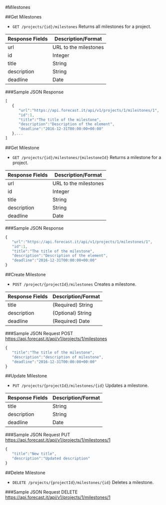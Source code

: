 #Milestones

##Get Milestones

* `GET /projects/{id}/milestones` Returns all milestones for a project.

|Response Fields | Description/Format|
|------------ | -------------|
|url | URL to the milestones|
|id | Integer|
|title | String|
|description | String|
|deadline | Date|

###Sample JSON Response
```javascript
[
   {
      "url":"https://api.forecast.it/api/v1/projects/1/milestones/1",
      "id":1,
      "title":"The title of the milestone",
      "description":"Description of the element",
      "deadline":"2016-12-31T00:00:00+00:00"
   },...
]
```

##Get Milestone

* `GET /projects/{id}/milestones/{milestoneId}` Returns a milestone for a project.

|Response Fields | Description/Format|
|------------ | -------------|
|url | URL to the milestones|
|id | Integer|
|title | String|
|description | String|
|deadline | Date|

###Sample JSON Response
```javascript
{
   "url":"https://api.forecast.it/api/v1/projects/1/milestones/1",
   "id":1,
   "title":"The title of the milestone",
   "description":"Description of the element",
   "deadline":"2016-12-31T00:00:00+00:00"
}
```

##Create Milestone

* `POST /project/{projectId}/milestones` Creates a milestone.

|Response Fields | Description/Format|
|------------ | -------------|
|title | (Required) String|
|description | (Optional) String|
|deadline | (Required) Date|

###Sample JSON Request
POST https://api.forecast.it/api/v1/projects/1/milestones

```javascript
{
   "title":"The title of the milestone",
   "description":"description of milestone",
   "deadline":"2016-12-31T00:00:00+00:00"
}
```

##Update Milestone

* `PUT /projects/{projectId}/milestones/{id}` Updates a milestone.

|Response Fields | Description/Format|
|------------ | -------------|
|title | String|
|description | String|
|deadline | Date|

###Sample JSON Request
PUT https://api.forecast.it/api/v1/projects/1/milestones/1

```javascript
{
   "title":"New title",
   "description":"Updated description"
}
```

##Delete Milestone

* `DELETE /projects/{projectId}/milestones/{id}` Deletes a milestone.

###Sample JSON Request
DELETE https://api.forecast.it/api/v1/projects/1/milestones/1